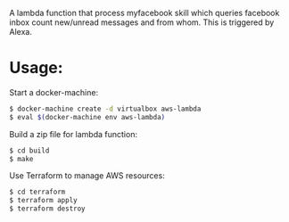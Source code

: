 A lambda function that process myfacebook skill
which queries facebook inbox count new/unread
messages and from whom. This is triggered by
Alexa.

Usage:
=====

Start a docker-machine:

```bash
$ docker-machine create -d virtualbox aws-lambda
$ eval $(docker-machine env aws-lambda)
```

Build a zip file for lambda function:

```bash
$ cd build
$ make
```

Use Terraform to manage AWS resources:

```bash
$ cd terraform
$ terraform apply
$ terraform destroy
```
